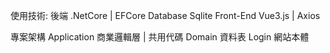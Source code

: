 使用技術: 
後端 .NetCore | EFCore 
Database Sqlite 
Front-End Vue3.js | Axios 
 
專案架構 
Application 商業邏輯層 | 共用代碼 
Domain 資料表 
Login 網站本體 
